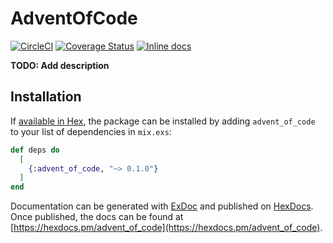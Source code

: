 # AdventOfCode


[![CircleCI](https://circleci.com/gh/shmink/Advent-of-Code-2018.svg?style=svg)](https://circleci.com/gh/shmink/Advent-of-Code-2018) [![Coverage Status](https://coveralls.io/repos/github/shmink/Advent-of-Code-2018/badge.svg?branch=master)](https://coveralls.io/github/shmink/Advent-of-Code-2018?branch=master) [![Inline docs](http://inch-ci.org/github/shmink/advent-of-code-2018.svg?branch=master)](http://inch-ci.org/github/shmink/advent-of-code-2018)



**TODO: Add description**

## Installation

If [available in Hex](https://hex.pm/docs/publish), the package can be installed
by adding `advent_of_code` to your list of dependencies in `mix.exs`:

```elixir
def deps do
  [
    {:advent_of_code, "~> 0.1.0"}
  ]
end
```

Documentation can be generated with [ExDoc](https://github.com/elixir-lang/ex_doc)
and published on [HexDocs](https://hexdocs.pm). Once published, the docs can
be found at [https://hexdocs.pm/advent_of_code](https://hexdocs.pm/advent_of_code).

